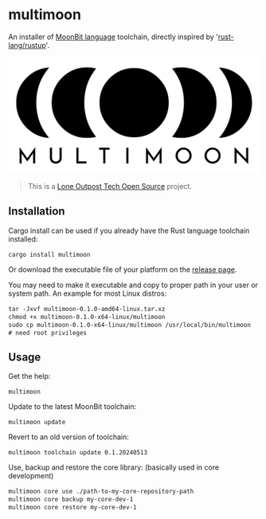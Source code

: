 # multimoon

An installer of [MoonBit language][moonbitlang] toolchain, directly inspired by '[rust-lang/rustup][rustup]'.

![MultiMoon logo](./multimoon.svg)

 > This is a [Lone Outpost Tech Open Source](https://github.com/lone-outpost-oss) project.

## Installation

Cargo install can be used if you already have the Rust language toolchain installed:

```shell
cargo install multimoon
```

Or download the executable file of your platform on the [release page][github-repo-releases]. 

You may need to make it executable and copy to proper path in your user or system path. An example for most Linux distros:

```shell
tar -Jxvf multimoon-0.1.0-amd64-linux.tar.xz
chmod +x multimoon-0.1.0-x64-linux/multimoon
sudo cp multimoon-0.1.0-x64-linux/multimoon /usr/local/bin/multimoon    # need root privileges
```

## Usage

Get the help:

```shell
multimoon
```

Update to the latest MoonBit toolchain:

```shell
multimoon update
```

Revert to an old version of toolchain:

```shell
multimoon toolchain update 0.1.20240513
```

Use, backup and restore the core library: (basically used in core development)

```shell
multimoon core use ./path-to-my-core-repository-path
multimoon core backup my-core-dev-1
multimoon core restore my-core-dev-1
```



[moonbitlang]: https://www.moonbitlang.com/
[rustlang]: https://www.rust-lang.org/
[rustup]: https://github.com/rust-lang/rustup
[github-repo-releases]: https://github.com/lone-outpost-oss/multimoon/releases
